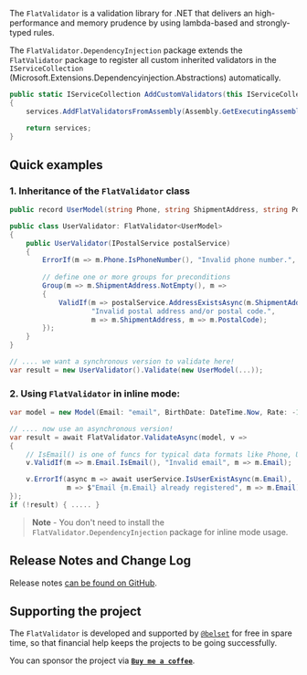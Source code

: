 ﻿The `FlatValidator` is a validation library for .NET that delivers an high-performance and memory prudence by using lambda-based and strongly-typed rules.

The `FlatValidator.DependencyInjection` package extends the `FlatValidator` package to register all custom inherited validators in the `IServiceCollection` (Microsoft.Extensions.Dependencyinjection.Abstractions) automatically.

```c#
public static IServiceCollection AddCustomValidators(this IServiceCollection services)
{
    services.AddFlatValidatorsFromAssembly(Assembly.GetExecutingAssembly());

    return services;
}
```

## Quick examples

### 1. Inheritance of the `FlatValidator` class

```c#
public record UserModel(string Phone, string ShipmentAddress, string PostalCode);

public class UserValidator: FlatValidator<UserModel> 
{
    public UserValidator(IPostalService postalService) 
    {
        ErrorIf(m => m.Phone.IsPhoneNumber(), "Invalid phone number.", m => m.Phone);
        
        // define one or more groups for preconditions
        Group(m => m.ShipmentAddress.NotEmpty(), m =>
        {
            ValidIf(m => postalService.AddressExistsAsync(m.ShipmentAddress, m.PostalCode), 
                    "Invalid postal address and/or postal code.", 
                    m => m.ShipmentAddress, m => m.PostalCode);
        });
    }
}

// .... we want a synchronous version to validate here!
var result = new UserValidator().Validate(new UserModel(...)); 

```

### 2. Using `FlatValidator` in inline mode:

```c#
var model = new Model(Email: "email", BirthDate: DateTime.Now, Rate: -100);

// .... now use an asynchronous version!
var result = await FlatValidator.ValidateAsync(model, v => 
{
    // IsEmail() is one of funcs for typical data formats like Phone, Url, CreditCard, etc.
    v.ValidIf(m => m.Email.IsEmail(), "Invalid email", m => m.Email);

    v.ErrorIf(async m => await userService.IsUserExistAsync(m.Email),
              m => $"Email {m.Email} already registered", m => m.Email);
});
if (!result) { ..... }
```
>**Note** -
> You don't need to install the `FlatValidator.DependencyInjection` package for inline mode usage.


## Release Notes and Change Log

Release notes [can be found on GitHub](https://github.com/belset/FlatValidator/blob/main/CHANGELOG.md).


## Supporting the project

The `FlatValidator` is developed and supported by [`@belset`](https://github.com/belset) for free in spare time, so that financial help keeps the projects to be going successfully.

 You can sponsor the project via [**`Buy me a coffee`**](https://www.buymeacoffee.com/belset).



